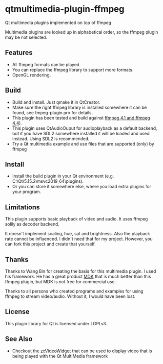 # qtmultimedia-plugin-ffmpeg

Qt multimedia plugins implemented on top of ffmpeg

Multimedia plugins are looked up in alphabetical order, 
so the ffmpeg plugin may be not selected. 

## Features
- All ffmpeg formats can be played. 
- You can replace the ffmpeg library to support more formats.
- OpenGL rendering.

## Build
- Build and install. Just qmake it in QtCreator.
- Make sure the right ffmpeg library is installed somewhere it can be found, see fmpeg-plugin.pro for details.
- This plugin has been tested and build against [ffmpeg 4.1 and ffmpeg 4.4)](https://ffmpeg.org).
- This plugin uses QtAudioOuput for audioplayback as a default backend, but if you have SDL2 somewhere installed it will be loaded and used instead. Using SDL2 is recommended.
- Try a Qt multimedia example and use files that are supported (only) by ffmpeg

## Install
- Install the build plugin in your Qt environment (e.g. C:\Qt\5.15.2\msvc2019_64\plugins).
- Or you can store it somewhere else, where you load extra plugins for your program.

## Limitations
This plugin supports basic playback of video and audio. It uses ffmpeg solily as decoder backend. 

It doesn't implement scaling, hue, sat and brightness. Also the playback rate cannot be influenced.
I didn't need that for my project. However, you can fork this project and create that yourself. 

## Thanks
Thanks to Wang Bin for creating the basis for this multimedia plugin. I used his framework. 
He has a great product [MDK](https://github.com/wang-bin/qtmultimedia-plugins-mdk) that is much better 
than this ffmpeg plugin, but MDK is not free for commercial use. 

Thanks to all persons who created programs and examples for using ffmpeg to stream video/audio.
Without it, I would have been lost. 

## License
This plugin library for Qt is licensed under LGPLv3. 

## See Also
- Checkout the [zcVideoWidget](https://github.com/hdijkema/zcvideowidget) that can be used to display video that is being played with the Qt MultiMedia framework


